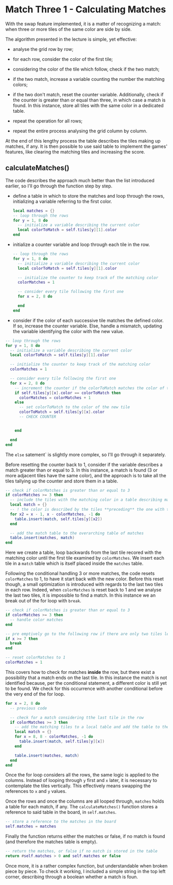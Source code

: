 # Match Three 1 - Calculating Matches

With the swap feature implemented, it is a matter of recognizing a match: when three or more tiles of the same color are side by side.

The algorithm presented in the lecture is simple, yet effective:

- analyse the grid row by row;

- for each row, consider the color of the first tile;

- considering the color of the tile which follow, check if the two match;

- if the two match, increase a variable counting the number the matching colors;

- if the two don't match, reset the counter variable. Additionally, check if the counter is greater than or equal than three, in which case a match is found. In this instance, store all tiles with the same color in a dedicated table.

- repeat the operation for all rows;

- repeat the entire process analysing the grid column by column.

At the end of this lengthy process the table describes the tiles making up matches, if any. It is then possible to use said table to implement the games' features, like clearing the matching tiles and increasing the score.

## calculateMatches()

The code describes the approach much better than the list introduced earlier, so I'll go through the function step by step.

- define a table in which to store the matches and loop through the rows, initializing a variable referring to the first color.

  ```lua
  local matches = {}
  -- loop through the rows
  for y = 1, 8 do
    -- initialize a variable describing the current color
    local colorToMatch = self.tiles[y][1].color
  end
  ```

- initialize a counter variable and loop through each tile in the row.

  ```lua
  -- loop through the rows
  for y = 1, 8 do
    -- initialize a variable describing the current color
    local colorToMatch = self.tiles[y][1].color

    -- initialize the counter to keep track of the matching color
    colorMatches = 1

    -- consider every tile following the first one
    for x = 2, 8 do

    end
  end
  ```

- consider if the color of each successive tile matches the defined color. If so, increase the counter variable. Else, handle a mismatch, updating the variable identifying the color with the new value.

```lua
-- loop through the rows
for y = 1, 8 do
  -- initialize a variable describing the current color
  local colorToMatch = self.tiles[y][1].color

  -- initialize the counter to keep track of the matching color
  colorMatches = 1

  -- consider every tile following the first one
  for x = 2, 8 do
    -- increment the counter if the colorToMatch matches the color of the newly identified tile
    if self.tiles[y][x].color == colorToMatch then
      colorMatches = colorMatches + 1
    else
      -- set colorToMatch to the color of the new tile
      colorToMatch = self.tiles[y][x].color
      -- CHECK COUNTER


    end

  end
end
```

The `else` satement` is slightly more complex, so I'll go through it separately.

Before resetting the counter back to 1, consider if the variable describes a match greater than or equal to 3. In this instance, a match is found (3 or more adjacent tiles have the same color), and the approach is to take all the tiles tallying up the counter and store them in a table.

```lua
-- check if colorMatches is greater than or equal to 3
if colorMatches >= 3 then
  -- include the tiles with the matching color in a table describing matches
  local match = {}
  -- ! the color is described by the tiles **preceding** the one with the different color
  for x2 = x - 1, x - colorMatches, -1 do
    table.insert(match, self.tiles[y][x2])
  end

  -- add the match table to the overarching table of matches
  table.insert(matches, match)
end
```

Here we create a table, loop backwards from the last tile recored with the matching color until the first tile examined by `colorMatches`. We insert each tile in a `match` table which is itself placed inside the `matches` table.

Following the conditional handling 3 or more matches, the code resets `colorMatches` to 1, to have it start back with the new color. Before this reset though, a small optimization is introduced with regards to the last two tiles in each row. Indeed, when `colorMatches` is reset back to 1 and we analyse the last two tiles, it is impossible to find a match. In this instance we an break out of the for loop with `break`.

```lua
-- check if colorMatches is greater than or equal to 3
if colorMatches >= 3 then
  -- handle color matches
end

-- pre emptively go to the following row if there are only two tiles left
if x >= 7 then
  break
end

-- reset colorMatches to 1
colorMatches = 1
```

This covers how to check for matches **inside** the row, but there exist a possibility that a match ends on the last tile. In this instance the match is not identified because, per the conditional statement, a different color is still yet to be found. We check for this occurrence with another conditional before the very end of the for loop.

```lua
for x = 2, 8 do
  -- previous code

  -- check for a match considering tthe last tile in the row
  if colorMatches >= 3 then
    -- add the matching tiles to a local table and add the table to the overarching data structure
    local match = {}
    for x = 8, 8 - colorMatches, -1 do
      table.insert(match, self.tiles[y][x])
    end

    table.insert(matches, match)
  end
end
```

Once the for loop considers all the rows, the same logic is applied to the columns. Instead of looping through `y` first and `x` later, it is necessary to contemplate the tiles vertically. This effectively means swapping the references to `x` and `y` values.

Once the rows and once the columns are all looped through, `matches` holds a table for each match, if any. The `calculateMatches()` function stores a reference to said table in the board, in `self.matches`.

```lua
-- store a reference to the matches in the board
self.matches = matches
```

Finally the function returns either the matches or false, if no match is found (and therefore the matches table is empty).

```lua
-- return the matches, or false if no match is stored in the table
return #self.matches > 0 and self.matches or false
```

Once more, it is a rather complex function, but understandable when broken piece by piece. To check it working, I included a simple string in the top left corner, describing through a boolean whether a match is foun.
